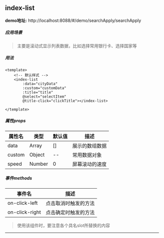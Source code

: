 ## index-list

**demo地址:**  http://localhost:8088/#/demo/searchApply/searchApply

##### 应用场景
> 主要是滚动式显示列表数据，比如选择常用银行卡、选择国家等

##### 用法
```
<template>
    <!-- 默认样式 -->
    <index-list 
        :data="cityData"
        :custom="customData"
        :title="title"
        @select="selectItem"
        @title-click="clickTitle"></index-list>
        
</template>
```

##### 属性props
属性名| 类型| 默认值| 描述
---|---|---|---
data | Array| [] | 展示的数组数据
custom | Object| -- | 常用数据对象
speed | Number| 0 | 屏幕滚动的速度

##### 事件methods
事件名|  描述
---|---
on-click-left | 点击取消时触发的方法
on-click-right | 点击确定时触发的方法


> 使用该组件时，要注意各个具名slot所替换的内容
---